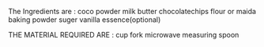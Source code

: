 The Ingredients are :
        coco powder
        milk
        butter
        chocolatechips
        flour or maida 
        baking powder
        suger
        vanilla essence(optional)

THE MATERIAL REQUIRED ARE :
            cup
            fork
            microwave
            measuring spoon